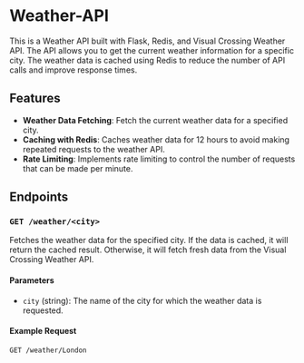 # Weather-API

This is a Weather API built with Flask, Redis, and Visual Crossing Weather API. The API allows you to get the current weather information for a specific city. The weather data is cached using Redis to reduce the number of API calls and improve response times.

## Features

- **Weather Data Fetching**: Fetch the current weather data for a specified city.
- **Caching with Redis**: Caches weather data for 12 hours to avoid making repeated requests to the weather API.
- **Rate Limiting**: Implements rate limiting to control the number of requests that can be made per minute.

## Endpoints

### `GET /weather/<city>`

Fetches the weather data for the specified city. If the data is cached, it will return the cached result. Otherwise, it will fetch fresh data from the Visual Crossing Weather API.

#### Parameters

- `city` (string): The name of the city for which the weather data is requested.

#### Example Request

```bash
GET /weather/London
